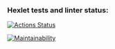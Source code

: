 ### Hexlet tests and linter status:
[![Actions Status](https://github.com/ro1gr/backend-project-lvl2/workflows/hexlet-check/badge.svg)](https://github.com/ro1gr/backend-project-lvl2/actions)

[![Maintainability](https://api.codeclimate.com/v1/badges/4fb7750aa4a551e86e75/maintainability)](https://codeclimate.com/github/ro1gr/backend-project-lvl2/maintainability)
